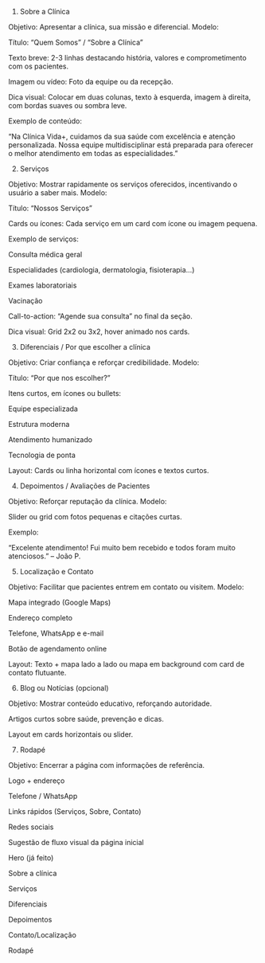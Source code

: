 1. Sobre a Clínica

Objetivo: Apresentar a clínica, sua missão e diferencial.
Modelo:

Título: “Quem Somos” / “Sobre a Clínica”

Texto breve: 2-3 linhas destacando história, valores e comprometimento com os pacientes.

Imagem ou vídeo: Foto da equipe ou da recepção.

Dica visual: Colocar em duas colunas, texto à esquerda, imagem à direita, com bordas suaves ou sombra leve.

Exemplo de conteúdo:

“Na Clínica Vida+, cuidamos da sua saúde com excelência e atenção personalizada. Nossa equipe multidisciplinar está preparada para oferecer o melhor atendimento em todas as especialidades.”

2. Serviços

Objetivo: Mostrar rapidamente os serviços oferecidos, incentivando o usuário a saber mais.
Modelo:

Título: “Nossos Serviços”

Cards ou ícones: Cada serviço em um card com ícone ou imagem pequena.

Exemplo de serviços:

Consulta médica geral

Especialidades (cardiologia, dermatologia, fisioterapia…)

Exames laboratoriais

Vacinação

Call-to-action: “Agende sua consulta” no final da seção.

Dica visual: Grid 2x2 ou 3x2, hover animado nos cards.

3. Diferenciais / Por que escolher a clínica

Objetivo: Criar confiança e reforçar credibilidade.
Modelo:

Título: “Por que nos escolher?”

Itens curtos, em ícones ou bullets:

Equipe especializada

Estrutura moderna

Atendimento humanizado

Tecnologia de ponta

Layout: Cards ou linha horizontal com ícones e textos curtos.

4. Depoimentos / Avaliações de Pacientes

Objetivo: Reforçar reputação da clínica.
Modelo:

Slider ou grid com fotos pequenas e citações curtas.

Exemplo:

“Excelente atendimento! Fui muito bem recebido e todos foram muito atenciosos.” – João P.

5. Localização e Contato

Objetivo: Facilitar que pacientes entrem em contato ou visitem.
Modelo:

Mapa integrado (Google Maps)

Endereço completo

Telefone, WhatsApp e e-mail

Botão de agendamento online

Layout: Texto + mapa lado a lado ou mapa em background com card de contato flutuante.

6. Blog ou Notícias (opcional)

Objetivo: Mostrar conteúdo educativo, reforçando autoridade.

Artigos curtos sobre saúde, prevenção e dicas.

Layout em cards horizontais ou slider.

7. Rodapé

Objetivo: Encerrar a página com informações de referência.

Logo + endereço

Telefone / WhatsApp

Links rápidos (Serviços, Sobre, Contato)

Redes sociais

Sugestão de fluxo visual da página inicial

Hero (já feito)

Sobre a clínica

Serviços

Diferenciais

Depoimentos

Contato/Localização

Rodapé